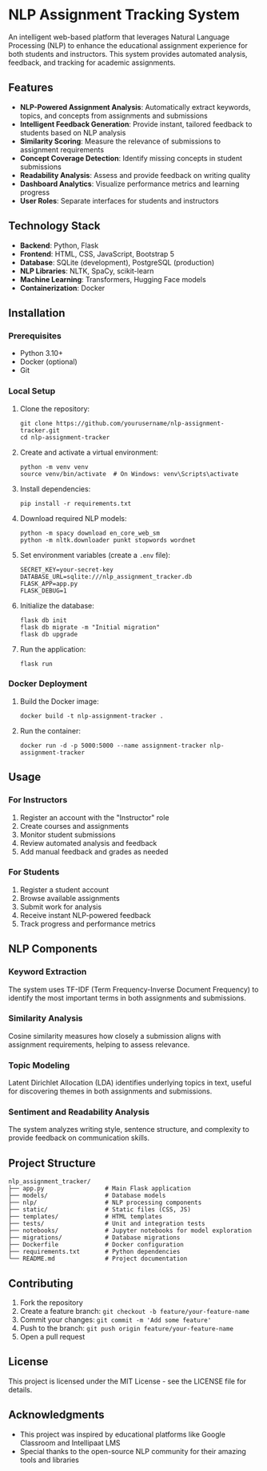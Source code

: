 # NLP Assignment Tracking System

An intelligent web-based platform that leverages Natural Language Processing (NLP) to enhance the educational assignment experience for both students and instructors. This system provides automated analysis, feedback, and tracking for academic assignments.

## Features

- **NLP-Powered Assignment Analysis**: Automatically extract keywords, topics, and concepts from assignments and submissions
- **Intelligent Feedback Generation**: Provide instant, tailored feedback to students based on NLP analysis
- **Similarity Scoring**: Measure the relevance of submissions to assignment requirements
- **Concept Coverage Detection**: Identify missing concepts in student submissions
- **Readability Analysis**: Assess and provide feedback on writing quality
- **Dashboard Analytics**: Visualize performance metrics and learning progress
- **User Roles**: Separate interfaces for students and instructors

## Technology Stack

- **Backend**: Python, Flask
- **Frontend**: HTML, CSS, JavaScript, Bootstrap 5
- **Database**: SQLite (development), PostgreSQL (production)
- **NLP Libraries**: NLTK, SpaCy, scikit-learn
- **Machine Learning**: Transformers, Hugging Face models
- **Containerization**: Docker

## Installation

### Prerequisites

- Python 3.10+
- Docker (optional)
- Git

### Local Setup

1. Clone the repository:
   ```
   git clone https://github.com/yourusername/nlp-assignment-tracker.git
   cd nlp-assignment-tracker
   ```

2. Create and activate a virtual environment:
   ```
   python -m venv venv
   source venv/bin/activate  # On Windows: venv\Scripts\activate
   ```

3. Install dependencies:
   ```
   pip install -r requirements.txt
   ```

4. Download required NLP models:
   ```
   python -m spacy download en_core_web_sm
   python -m nltk.downloader punkt stopwords wordnet
   ```

5. Set environment variables (create a `.env` file):
   ```
   SECRET_KEY=your-secret-key
   DATABASE_URL=sqlite:///nlp_assignment_tracker.db
   FLASK_APP=app.py
   FLASK_DEBUG=1
   ```

6. Initialize the database:
   ```
   flask db init
   flask db migrate -m "Initial migration"
   flask db upgrade
   ```

7. Run the application:
   ```
   flask run
   ```

### Docker Deployment

1. Build the Docker image:
   ```
   docker build -t nlp-assignment-tracker .
   ```

2. Run the container:
   ```
   docker run -d -p 5000:5000 --name assignment-tracker nlp-assignment-tracker
   ```

## Usage

### For Instructors

1. Register an account with the "Instructor" role
2. Create courses and assignments
3. Monitor student submissions
4. Review automated analysis and feedback
5. Add manual feedback and grades as needed

### For Students

1. Register a student account
2. Browse available assignments
3. Submit work for analysis
4. Receive instant NLP-powered feedback
5. Track progress and performance metrics

## NLP Components

### Keyword Extraction
The system uses TF-IDF (Term Frequency-Inverse Document Frequency) to identify the most important terms in both assignments and submissions.

### Similarity Analysis
Cosine similarity measures how closely a submission aligns with assignment requirements, helping to assess relevance.

### Topic Modeling
Latent Dirichlet Allocation (LDA) identifies underlying topics in text, useful for discovering themes in both assignments and submissions.

### Sentiment and Readability Analysis
The system analyzes writing style, sentence structure, and complexity to provide feedback on communication skills.

## Project Structure

```
nlp_assignment_tracker/
├── app.py                 # Main Flask application
├── models/                # Database models
├── nlp/                   # NLP processing components
├── static/                # Static files (CSS, JS)
├── templates/             # HTML templates
├── tests/                 # Unit and integration tests
├── notebooks/             # Jupyter notebooks for model exploration
├── migrations/            # Database migrations
├── Dockerfile             # Docker configuration
├── requirements.txt       # Python dependencies
└── README.md              # Project documentation
```

## Contributing

1. Fork the repository
2. Create a feature branch: `git checkout -b feature/your-feature-name`
3. Commit your changes: `git commit -m 'Add some feature'`
4. Push to the branch: `git push origin feature/your-feature-name`
5. Open a pull request

## License

This project is licensed under the MIT License - see the LICENSE file for details.

## Acknowledgments

- This project was inspired by educational platforms like Google Classroom and Intellipaat LMS
- Special thanks to the open-source NLP community for their amazing tools and libraries 
